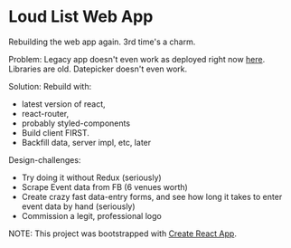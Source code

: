 # Loud List Web App

Rebuilding the web app again. 3rd time's a charm.

Problem: Legacy app doesn't even work as deployed right now [here](http://loudlist.us). Libraries are old. Datepicker doesn't even work.

Solution: Rebuild with: 
  * latest version of react, 
  * react-router,
  * probably styled-components
  * Build client FIRST.
  * Backfill data, server impl, etc, later

Design-challenges:
  * Try doing it without Redux (seriously)
  * Scrape Event data from FB (6 venues worth)
  * Create crazy fast data-entry forms, and see how long it takes to enter event data by hand (seriously)
  * Commission a legit, professional logo


NOTE: This project was bootstrapped with [Create React App](https://github.com/facebook/create-react-app).
